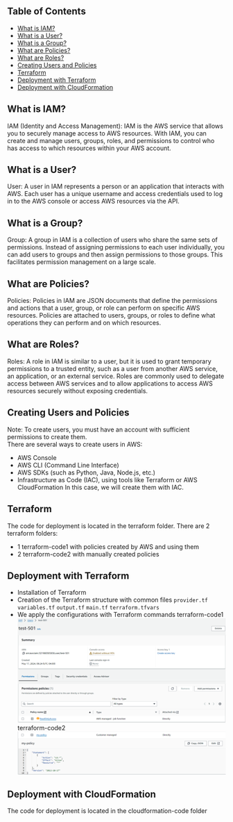 ## Table of Contents
* [What is IAM?](#item1)
* [What is a User?](#item2)
* [What is a Group?](#item3)
* [What are Policies?](#item4)
* [What are Roles?](#item5)
* [Creating Users and Policies](#item6)
* [Terraform](#item7)
* [Deployment with Terraform](#item8)
* [Deployment with CloudFormation](#item9)

<a name="item1"></a>
## What is IAM?
IAM (Identity and Access Management): IAM is the AWS service that allows you to securely manage access to AWS resources. With IAM, you can create and manage users, groups, roles, and permissions to control who has access to which resources within your AWS account.

<a name="item2"></a>
## What is a User?
User: A user in IAM represents a person or an application that interacts with AWS. Each user has a unique username and access credentials used to log in to the AWS console or access AWS resources via the API.

<a name="item3"></a>  
## What is a Group?
Group: A group in IAM is a collection of users who share the same sets of permissions. Instead of assigning permissions to each user individually, you can add users to groups and then assign permissions to those groups. This facilitates permission management on a large scale.

<a name="item4"></a>
## What are Policies?
Policies: Policies in IAM are JSON documents that define the permissions and actions that a user, group, or role can perform on specific AWS resources. Policies are attached to users, groups, or roles to define what operations they can perform and on which resources.

<a name="item5"></a>
## What are Roles?
Roles: A role in IAM is similar to a user, but it is used to grant temporary permissions to a trusted entity, such as a user from another AWS service, an application, or an external service. Roles are commonly used to delegate access between AWS services and to allow applications to access AWS resources securely without exposing credentials.

<a name="item6"></a>
## Creating Users and Policies
Note: To create users, you must have an account with sufficient permissions to create them.  
There are several ways to create users in AWS:
- AWS Console
- AWS CLI (Command Line Interface)
- AWS SDKs (such as Python, Java, Node.js, etc.)
- Infrastructure as Code (IAC), using tools like Terraform or AWS CloudFormation
In this case, we will create them with IAC.

<a name="item7"></a>
## Terraform 
The code for deployment is located in the terraform folder. There are 2 terraform folders:
- 1 terraform-code1 with policies created by AWS and using them
- 2 terraform-code2 with manually created policies

<a name="item8"></a>
## Deployment with Terraform
- Installation of Terraform
- Creation of the Terraform structure with common files `provider.tf` `variables.tf` `output.tf` `main.tf` `terraform.tfvars`
- We apply the configurations with Terraform commands
terraform-code1
![Diagram](https://github.com/Andherson333333/AWS-IAC/blob/main/IAM%20Service/imagenes/terraform-4.png)
terraform-code2
![Diagram](https://github.com/Andherson333333/AWS-IAC/blob/main/IAM%20Service/imagenes/terraform-2.png)

## Deployment with CloudFormation
The code for deployment is located in the cloudformation-code folder
